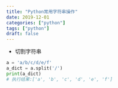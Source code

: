 ```yaml
---
title: "Python常用字符串操作"
date: 2019-12-01
categories: ["python"]
tags: ["python"]
draft: false 
---
```

* 切割字符串
```python
a = 'a/b/c/d/e/f'
a_dict = a.split('/') 
print(a_dict)
# 执行结果:['a', 'b', 'c', 'd', 'e', 'f']
```